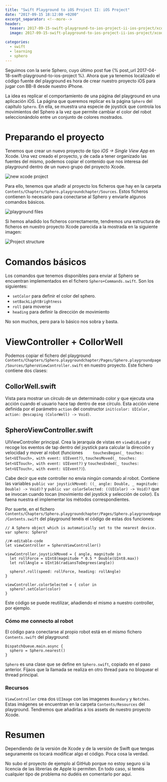 ```yaml
---
title: "Swift Playground to iOS Project II: iOS Project"
date: "2017-09-15 18:12:00 +0200"
excerpt_separator: <!--more-->
header:
  teaser: 2017-09-15-swift-playground-to-ios-project-ii-ios-project/xcode_project.png
  image: 2017-09-15-swift-playground-to-ios-project-ii-ios-project/xcode_project.png

categories:
  - swift
  - learning
  - sphero
---
```


Seguimos con la serie Sphero, cuyo último post fue {% post_url 2017-04-18-swift-playground-to-ios-project %}. Ahora que ya tenemos localizado el código fuente del playground es hora de crear nuestro proyecto iOS para jugar con BB-8 desde nuestro iPhone.

La idea es replicar el comportamiento de una página del playground en una aplicación iOS. La página que queremos replicar es la página `Sphero` del capítulo `Sphero`. En ella, se muestra una especie de joystick que controla los movimientos del Sphero a la vez que permite cambiar el color del robot seleccionándolo entre un conjunto de colores mostrados.

<!--more-->

# Preparando el proyecto

Tenemos que crear un nuevo proyecto de tipo *iOS -> Single View App* en Xcode. Una vez creado el proyecto, y de cada a tener organizado las fuentes del mismo, podemos copiar el contenido que nos interesa del playground dentro de un nuevo grupo del proyecto Xcode.

![new xcode project ](/images/2017-09-15-swift-playground-to-ios-project-ii-ios-project/xcode_project.png)

Para ello, tenemos que añadir al proyecto los ficheros que hay en la carpeta `Contents/Chapters/Sphero.playgroundchapter/Sources`. Estos ficheros contienen lo necesario para conectarse al Sphero y enviarle algunos comandos básicos.

![playground files ](/images/2017-09-15-swift-playground-to-ios-project-ii-ios-project/playground_files.png)

Si hemos añadido los ficheros correctamente, tendremos una estructura de ficheros en nuestro proyecto Xcode parecida a la mostrada en la siguiente imagen:

![Project structure ](/images/2017-09-15-swift-playground-to-ios-project-ii-ios-project/project_file_structure.png)

# Comandos básicos

Los comandos que tenemos disponibles para enviar al Sphero se encuentran implementados en el fichero `Sphero+Commands.swift`. Son los siguientes:

- `setColor` para definir el color del sphero.
- `setBackLightBrightness`
- `roll` para moverse
- `heading` para definir la dirección de movimiento

No son muchos, pero para lo básico nos sobra y basta.

# ViewController + CollorWell

Podemos copiar el fichero del playground `Contents/Chapters/Sphero.playgroundchapter/Pages/Sphero.playgroundpage/Sources/SpheroViewController.swift` en nuestro proyecto. Este fichero contiene dos clases:

## CollorWell.swift
Vista para mostrar un círculo de un determinado color y que ejecuta una acción cuando el usuario hace tap dentro de ese círculo. Esta acción viene definida por el parámetro `action` del constructor `init(color: UIColor, action: @escaping (ColorWell) -> Void)`.

## SpheroViewController.swift
UIViewController principal. Crea la jerarquía de vistas en `viewDidLoad` y recoge los eventos de tap dentro del joystick para calcular la dirección y velocidad y mover al robot (funciones `    touchesBegan(_ touches: Set<UITouch>, with event: UIEvent?)`, `touchesMoved(_ touches: Set<UITouch>, with event: UIEvent?)` y `touchesEnded(_ touches: Set<UITouch>, with event: UIEvent?)`).

Cabe decir que este controller no envia ningún comando al robot. Contiene las variables `public var joystickMoved: ((_ angle: Double, _ magnitude: Double) -> Void)?` y `public var colorSelected: ((UIColor) -> Void)?` que se invocan cuando tocan (movimiento del joystick y selección de color). Es faena nuestra el implementar los métodos correspondientes.

Por suerte, en el fichero `Contents/Chapters/Sphero.playgroundchapter/Pages/Sphero.playgroundpage/Contents.swift` del playground tenéis el código de estas dos funciones:


    // A Sphero object which is automatically set to the nearest device.
    var sphero: Sphero?

    //#-editable-code
    let viewController = SpheroViewController()

    viewController.joystickMoved = { angle, magnitude in
      let rollForce = UInt8(magnitude * 0.5 * Double(UInt8.max))
      let rollAngle = UInt16(radiansToDegrees(angle))

      sphero?.roll(speed: rollForce, heading: rollAngle)    
    }

    viewController.colorSelected = { color in
      sphero?.setColor(color)
    }

Este código se puede reutilizar, añadiendo el mismo a nuestro controller, por ejemplo.

### Cómo me connecto al robot

El código para conectarse al propio robot está en el mismo fichero `Contents.swift` del playground:

    DispatchQueue.main.async {
      sphero = Sphero.nearest()
    }

`Sphero` es una clase que se define en `Sphero.swift`, copiado en el paso anterior. Fijaos que la llamada se realiza en otro thread para no bloquear el thread principal.

### Recursos

`ViewController` crea dos `UIImage` con las imagenes `Boundary` y `Notches`. Estas imágenes se encuentran en la carpeta `Contents/Resources` del playground. Tendremos que añadirlas a los assets de nuestro proyecto Xcode.

# Resumen

Dependiendo de la versión de Xcode y de la versión de Swift que tengas seguramente os tocará modificar algo el código. Poca cosa la verdad.

No subo el proyecto de ejemplo al GitHub porque no estoy seguro si la licencia de las librerías de Apple lo permiten. En todo caso, si tenéis cualquier tipo de problema no dudéis en comentarlo por aquí.
